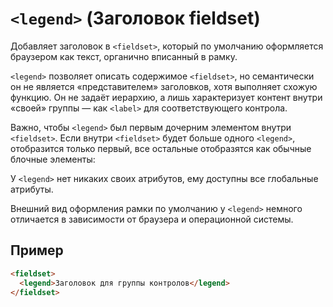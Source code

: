 # `<legend>` (Заголовок fieldset)

Добавляет заголовок в `<fieldset>`, который по умолчанию оформляется браузером как текст, органично вписанный в рамку.

`<legend>` позволяет описать содержимое `<fieldset>`, но семантически он не является «представителем» заголовков, хотя выполняет схожую функцию. Он не задаёт иерархию, а лишь характеризует контент внутри «своей» группы — как `<label>` для соответствующего контрола.

Важно, чтобы `<legend>` был первым дочерним элементом внутри `<fieldset>`. Если внутри `<fieldset>` будет больше одного `<legend>`, отобразится только первый, все остальные отобразятся как обычные блочные элементы:

У `<legend>` нет никаких своих атрибутов, ему доступны все глобальные атрибуты.

Внешний вид оформления рамки по умолчанию у `<legend>` немного отличается в зависимости от браузера и операционной системы.

## Пример

```html
<fieldset>
  <legend>Заголовок для группы контролов</legend>
</fieldset>
```
